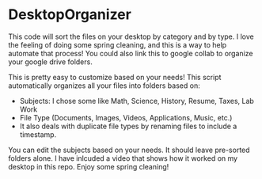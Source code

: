 # DesktopOrganizer
This code will sort the files on your desktop by category and by type. I love the feeling of doing some spring cleaning, and this is a way to help automate that process! You could also link this to google collab to organize your google drive folders. 

This is pretty easy to customize based on your needs! This script automatically organizes all your files into folders based on:
- Subjects: I chose some like Math, Science, History, Resume, Taxes, Lab Work
-  File Type (Documents, Images, Videos, Applications, Music, etc.)
-  It also deals with duplicate file types by renaming files to include a timestamp.

You can edit the subjects based on your needs. It should leave pre-sorted folders alone. I have inlcuded a video that shows how it worked on my desktop in this repo. Enjoy some spring cleaning! 


